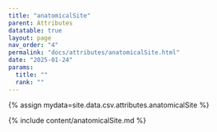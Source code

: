 ```yaml
---
title: "anatomicalSite"
parent: Attributes
datatable: true
layout: page
nav_order: "4"
permalink: "docs/attributes/anatomicalSite.html"
date: "2025-01-24"
params:
  title: ""
  rank: ""
---
```

{% assign mydata=site.data.csv.attributes.anatomicalSite %} 

{% include content/anatomicalSite.md %}
